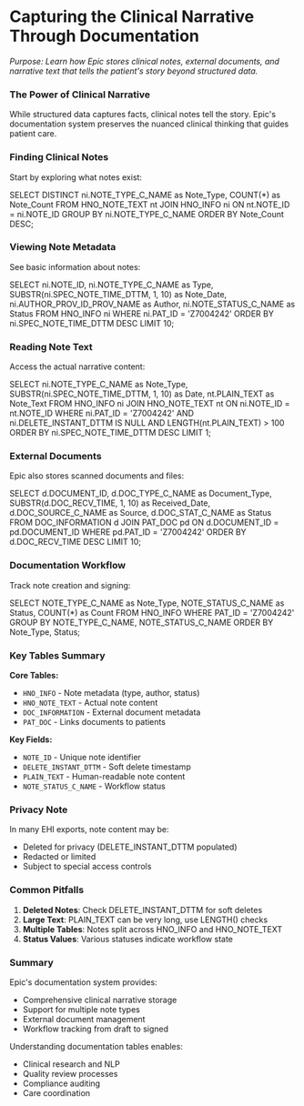 # Capturing the Clinical Narrative Through Documentation

*Purpose: Learn how Epic stores clinical notes, external documents, and narrative text that tells the patient's story beyond structured data.*

### The Power of Clinical Narrative

While structured data captures facts, clinical notes tell the story. Epic's documentation system preserves the nuanced clinical thinking that guides patient care.

### Finding Clinical Notes

Start by exploring what notes exist:

<example-query description="View available note types">
SELECT DISTINCT
    ni.NOTE_TYPE_C_NAME as Note_Type,
    COUNT(*) as Note_Count
FROM HNO_NOTE_TEXT nt
JOIN HNO_INFO ni ON nt.NOTE_ID = ni.NOTE_ID
GROUP BY ni.NOTE_TYPE_C_NAME
ORDER BY Note_Count DESC;
</example-query>

### Viewing Note Metadata

See basic information about notes:

<example-query description="View recent notes metadata">
SELECT 
    ni.NOTE_ID,
    ni.NOTE_TYPE_C_NAME as Type,
    SUBSTR(ni.SPEC_NOTE_TIME_DTTM, 1, 10) as Note_Date,
    ni.AUTHOR_PROV_ID_PROV_NAME as Author,
    ni.NOTE_STATUS_C_NAME as Status
FROM HNO_INFO ni
WHERE ni.PAT_ID = 'Z7004242'
ORDER BY ni.SPEC_NOTE_TIME_DTTM DESC
LIMIT 10;
</example-query>

### Reading Note Text

Access the actual narrative content:

<example-query description="Read note content">
SELECT 
    ni.NOTE_TYPE_C_NAME as Note_Type,
    SUBSTR(ni.SPEC_NOTE_TIME_DTTM, 1, 10) as Date,
    nt.PLAIN_TEXT as Note_Text
FROM HNO_INFO ni
JOIN HNO_NOTE_TEXT nt ON ni.NOTE_ID = nt.NOTE_ID
WHERE ni.PAT_ID = 'Z7004242'
  AND ni.DELETE_INSTANT_DTTM IS NULL
  AND LENGTH(nt.PLAIN_TEXT) > 100
ORDER BY ni.SPEC_NOTE_TIME_DTTM DESC
LIMIT 1;
</example-query>

### External Documents

Epic also stores scanned documents and files:

<example-query description="Find external documents">
SELECT 
    d.DOCUMENT_ID,
    d.DOC_TYPE_C_NAME as Document_Type,
    SUBSTR(d.DOC_RECV_TIME, 1, 10) as Received_Date,
    d.DOC_SOURCE_C_NAME as Source,
    d.DOC_STAT_C_NAME as Status
FROM DOC_INFORMATION d
JOIN PAT_DOC pd ON d.DOCUMENT_ID = pd.DOCUMENT_ID
WHERE pd.PAT_ID = 'Z7004242'
ORDER BY d.DOC_RECV_TIME DESC
LIMIT 10;
</example-query>

### Documentation Workflow

Track note creation and signing:

<example-query description="View note workflow status">
SELECT 
    NOTE_TYPE_C_NAME as Note_Type,
    NOTE_STATUS_C_NAME as Status,
    COUNT(*) as Count
FROM HNO_INFO
WHERE PAT_ID = 'Z7004242'
GROUP BY NOTE_TYPE_C_NAME, NOTE_STATUS_C_NAME
ORDER BY Note_Type, Status;
</example-query>

### Key Tables Summary

**Core Tables:**
- `HNO_INFO` - Note metadata (type, author, status)
- `HNO_NOTE_TEXT` - Actual note content
- `DOC_INFORMATION` - External document metadata
- `PAT_DOC` - Links documents to patients

**Key Fields:**
- `NOTE_ID` - Unique note identifier
- `DELETE_INSTANT_DTTM` - Soft delete timestamp
- `PLAIN_TEXT` - Human-readable note content
- `NOTE_STATUS_C_NAME` - Workflow status

### Privacy Note

In many EHI exports, note content may be:
- Deleted for privacy (DELETE_INSTANT_DTTM populated)
- Redacted or limited
- Subject to special access controls

### Common Pitfalls

1. **Deleted Notes**: Check DELETE_INSTANT_DTTM for soft deletes
2. **Large Text**: PLAIN_TEXT can be very long, use LENGTH() checks
3. **Multiple Tables**: Notes split across HNO_INFO and HNO_NOTE_TEXT
4. **Status Values**: Various statuses indicate workflow state

### Summary

Epic's documentation system provides:
- Comprehensive clinical narrative storage
- Support for multiple note types
- External document management
- Workflow tracking from draft to signed

Understanding documentation tables enables:
- Clinical research and NLP
- Quality review processes
- Compliance auditing
- Care coordination